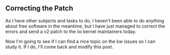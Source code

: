 ## Correcting the Patch

As I have other subjects and tasks to do, I haven't been able to do anything about free software in the meantime, but I have just managed to correct the errors and send a v2 patch to the iio kernel maintainers today.

Now I'm going to see if I can find a nice topic on the kw issues so I can study it. If I do, I'll come back and modify this post.

